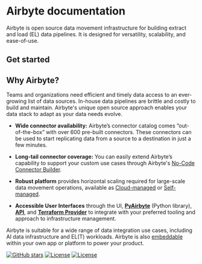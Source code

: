 # Airbyte documentation

Airbyte is open source data movement infrastructure for building extract and load (EL) data pipelines. It is designed for versatility, scalability, and ease-of-use.

## Get started

<Grid columns="3">

<CardWithIcon title="Platform help" description="Deploy Airbyte locally, to cloud providers, or use Airbyte Cloud. Create connections, build custom connectors, and start syncing data in minutes." ctaText="Let's go!" ctaLink="/platform/" icon="enterprise" />

<CardWithIcon title="Connector catalog" description="Browse Airbyte's catalog of over 600 sources and destinations, and learn to set them up in Airbyte." ctaText="Browse connectors" ctaLink="./integrations/" icon="oss" ctaVariant="secondary" />

<CardWithIcon title="Release notes" description="See what's new. Airbyte releases new Self-Managed versions regularly. Airbyte Cloud customers always have the latest enhancements." ctaText="What's new" ctaLink="/release_notes/" icon="cloud" ctaVariant="secondary" />

</Grid>

<Arcade id="8UUaeQOILatZ38Rjh8cs" title="Airbyte Demo: Get Started Creating Connections" paddingBottom="calc(61.416666666666664% + 41px)" />

## Why Airbyte?

Teams and organizations need efficient and timely data access to an ever-growing list of data sources. In-house data pipelines are brittle and costly to build and maintain. Airbyte's unique open source approach enables your data stack to adapt as your data needs evolve.

- **Wide connector availability:** Airbyte’s connector catalog comes “out-of-the-box” with over 600 pre-built connectors. These connectors can be used to start replicating data from a source to a destination in just a few minutes.

- **Long-tail connector coverage:** You can easily extend Airbyte’s capability to support your custom use cases through Airbyte's [No-Code Connector Builder](/platform/connector-development/connector-builder-ui/overview).

- **Robust platform** provides horizontal scaling required for large-scale data movement operations, available as [Cloud-managed](https://airbyte.com/product/airbyte-cloud) or [Self-managed](https://airbyte.com/product/airbyte-enterprise).

- **Accessible User Interfaces** through the UI, [**PyAirbyte**](/platform/using-airbyte/pyairbyte/getting-started) (Python library), [**API**](/platform/api-documentation), and [**Terraform Provider**](/developer-tools/terraform) to integrate with your preferred tooling and approach to infrastructure management.

Airbyte is suitable for a wide range of data integration use cases, including AI data infrastructure and EL(T) workloads. Airbyte is also [embeddable](https://airbyte.com/product/powered-by-airbyte) within your own app or platform to power your product.

[![GitHub stars](https://img.shields.io/github/stars/airbytehq/airbyte?style=social&label=Star&maxAge=2592000)](https://GitHub.com/airbytehq/airbyte/stargazers/) [![License](https://img.shields.io/static/v1?label=license&message=MIT&color=brightgreen)](https://github.com/airbytehq/airbyte/tree/a9b1c6c0420550ad5069aca66c295223e0d05e27/LICENSE/README.md) [![License](https://img.shields.io/static/v1?label=license&message=ELv2&color=brightgreen)](https://github.com/airbytehq/airbyte/tree/a9b1c6c0420550ad5069aca66c295223e0d05e27/LICENSE/README.md)
